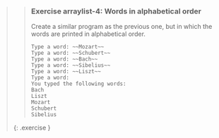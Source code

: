 >> ### Exercise arraylist-4: Words in alphabetical order
>> 
>> Create a similar program as the previous one, but in which the words are printed in alphabetical order.
>> 
>>```output
>> Type a word: ~~Mozart~~
>> Type a word: ~~Schubert~~
>> Type a word: ~~Bach~~
>> Type a word: ~~Sibelius~~
>> Type a word: ~~Liszt~~
>> Type a word:
>> You typed the following words:
>> Bach
>> Liszt
>> Mozart
>> Schubert
>> Sibelius
>>```
>>
>{: .exercise }